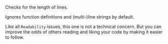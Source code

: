 Checks for the length of lines.

Ignores function definitions and (multi-)line strings by default.

Like all `Readability` issues, this one is not a technical concern.
But you can improve the odds of others reading and liking your code by making
it easier to follow.
